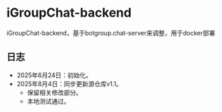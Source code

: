 # iGroupChat-backend
iGroupChat-backend，基于botgroup.chat-server来调整，用于docker部署

## 日志
- 2025年6月24日：初始化。
- 2025年8月4日：同步更新源仓库v1.1。
  - 保留相关修改部分。
  - 本地测试通过。
